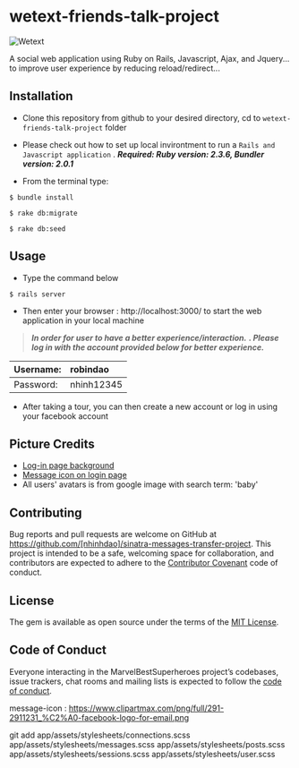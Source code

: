 # wetext-friends-talk-project
![Wetext](https://i.imgur.com/ueatOdc.png)

A social web application using Ruby on Rails, Javascript, Ajax, and Jquery... to improve user experience by reducing reload/redirect...


## Installation

- Clone this repository from github to your desired directory, cd to ```wetext-friends-talk-project``` folder
- Please check out how to set up local invirontment to run a ```Rails and Javascript application``` . ***Required: Ruby version: 2.3.6, Bundler version: 2.0.1***

- From the terminal type:
```
$ bundle install
```
```
$ rake db:migrate
```
```
$ rake db:seed
```

## Usage

- Type the command below
```
$ rails server
```
-  Then enter your browser : http://localhost:3000/ to start the web application in your local machine


> ***In order for user to have a better experience/interaction.***
> ***. Please log in with the account provided below for better experience.***


| Username: | robindao
| :-- | :-- |
| Password:  | nhinh12345


- After taking a tour, you can then create a new account or log in using your facebook account

## Picture Credits

- [Log-in page background](https://download.canva.com/DADPYUAEyE0/20/0/0001-978369788.png?response-content-disposition=attachment%3B%20filename%2A%3DUTF-8%27%27Action%2520expresses%2520priorities..png&response-expires=Tue%2C%2022%20Jan%202019%2003%3A51%3A23%20GMT&X-Amz-Algorithm=AWS4-HMAC-SHA256&X-Amz-Date=20190122T015637Z&X-Amz-SignedHeaders=host&X-Amz-Expires=6885&X-Amz-Credential=AKIAJHKNGJLC2J7OGJ6Q%2F20190122%2Fus-east-1%2Fs3%2Faws4_request&X-Amz-Signature=e77162c7a4967248296bfbfaa2d2ace8a84653cd37b03e447699aaa43935c71a)
- [Message icon on login page](https://www.clipartmax.com/png/full/291-2911231_%C2%A0-facebook-logo-for-email.png)
- All users' avatars is from google image with search term: 'baby'

## Contributing

Bug reports and pull requests are welcome on GitHub at https://github.com/[nhinhdao]/sinatra-messages-transfer-project. This project is intended to be a safe, welcoming space for collaboration, and contributors are expected to adhere to the [Contributor Covenant](http://contributor-covenant.org) code of conduct.

## License

The gem is available as open source under the terms of the [MIT License](https://opensource.org/licenses/MIT).

## Code of Conduct

Everyone interacting in the MarvelBestSuperheroes project’s codebases, issue trackers, chat rooms and mailing lists is expected to follow the [code of conduct](https://github.com/[nhinhdao]/sinatra-messages-transfer-project/blob/master/CODE_OF_CONDUCT.md).

message-icon : https://www.clipartmax.com/png/full/291-2911231_%C2%A0-facebook-logo-for-email.png

git add app/assets/stylesheets/connections.scss app/assets/stylesheets/messages.scss app/assets/stylesheets/posts.scss app/assets/stylesheets/sessions.scss app/assets/stylesheets/user.scss